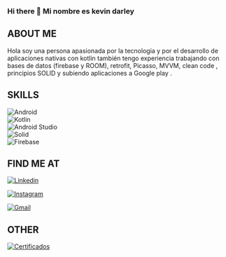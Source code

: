 ### Hi there 👋 Mi nombre es kevin darley

<!--
**kevindives/kevindives** is a ✨ _special_ ✨ repository because its `README.md` (this file) appears on your GitHub profile. -->
## ABOUT ME 

Hola soy una persona apasionada por la tecnologia y por el desarrollo de aplicaciones nativas con kotlin
también tengo experiencia trabajando con bases de datos  (firebase y ROOM),
retrofit, Picasso, MVVM, clean code , principios SOLID y subiendo aplicaciones a Google play .

## SKILLS 

![ Android ](https://img.shields.io/badge/Android-3DDC84?style=for-the-badge&logo=android&logoColor=white&labelColor=101010)</br>
![ Kotlin ](https://img.shields.io/badge/Kotlin-0095D5?style=for-the-badge&logo=kotlin&logoColor=white&labelColor=101010)</br>
![ Android Studio ](https://img.shields.io/badge/Android_Studio-3DDC84?style=for-the-badge&logo=android&logoColor=white&labelColor=101010)</br>
![ Solid ](https://img.shields.io/badge/Solid-2C4F7C?style=for-the-badge&logo=solid&logoColor=white&labelColor=101010)</br>
![ Firebase ](https://img.shields.io/badge/Firebase-FFCA28?style=for-the-badge&logo=firebase&logoColor=white&labelColor=101010)</br>

## FIND ME AT

[![ Linkedin ](https://img.shields.io/badge/Linkedin-0A66C2?style=for-the-badge&logo=linkedin&logoColor=white&labelColor=101010)](https://www.linkedin.com/in/kevin-darley-tejada-ardila-57b19a227/)</br>

[![ Instagram ](https://img.shields.io/badge/Instagram-E4405F?style=for-the-badge&logo=instagram&logoColor=white&labelColor=101010)](https://www.instagram.com/darleykevin/)</br>

[![ Gmail ](https://img.shields.io/badge/Gmail-EA4335?style=for-the-badge&logo=gmail&logoColor=white&labelColor=101010)](https://www.instagram.com/darleykevin/)

##  OTHER

[![ Certificados ](https://img.shields.io/badge/Ceretificados-A435F0?style=for-the-badge&logo=udemy&logoColor=white&labelColor=101010)](https://drive.google.com/drive/folders/1EnCYJ1b9pz0d-fK4dvw50n00Eamcv4TD?usp=sharing)



